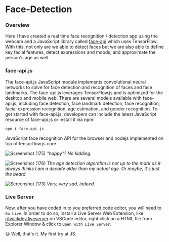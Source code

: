 # Face-Detection
### Overview
Here I have created a real time face recognition / detection app using the webcam and a JavaScript library called [face-api](https://github.com/justadudewhohacks/face-api.js/#face-apijs) which uses TensorFlow. With this, not only are we able to detect faces but we are also able to define key facial features, detect expressions and moods, and approximate the person's age as well.
### face-api.js
The face-api.js JavaScript module implements convolutional neural networks to solve for face detection and recognition of faces and face landmarks. The face-api.js leverages TensorFlow.js and is optimized for the desktop and mobile web. There are several models available with face-api.js, including face detection, face landmark detection, face recognition, facial expression recognition, age estimation, and gender recognition. To get started with face-api.js, developers can include the latest JavaScript resource of face-api.js or install it via npm: 
```
npm i face-api.js
```
JavaScript face recognition API for the browser and nodejs implemented on top of tensorflow.js core

![Screenshot (175)](https://user-images.githubusercontent.com/49448914/92389692-34d39c00-f137-11ea-876c-b74efd75c51f.png)
_"happy"? No kidding._

![Screenshot (176)](https://user-images.githubusercontent.com/49448914/92389705-39985000-f137-11ea-85e9-0dcfad1f0510.png)
_The age detection algorithm is not up to the mark as it always thinks I am a decade older than my actual age. Or maybe, it's just the beard._

![Screenshot (173)](https://user-images.githubusercontent.com/49448914/92389716-3d2bd700-f137-11ea-8796-1d2a63422871.png)
_Very, very sad, indeed._
### Live Server
Now, after you have coded in to you preferred code editor, you will need to `Go Live`. In order to do so, install a Live Server Web Extension, like [ritwickdey.liveserver](https://ritwickdey.github.io/vscode-live-server/) on VSCode editor, right click on a HTML file from Explorer Window & click to `Open with Live Server`.

:smiley:
Well, that's it. My first try at JS.
